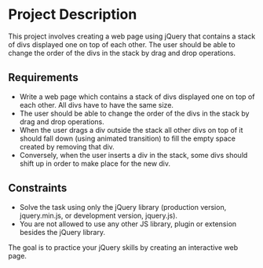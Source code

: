 # Project Description

This project involves creating a web page using jQuery that contains a stack of divs displayed one on top of each other. The user should be able to change the order of the divs in the stack by drag and drop operations.

## Requirements

- Write a web page which contains a stack of divs displayed one on top of each other. All divs have to have the same size.
- The user should be able to change the order of the divs in the stack by drag and drop operations.
- When the user drags a div outside the stack all other divs on top of it should fall down (using animated transition) to fill the empty space created by removing that div.
- Conversely, when the user inserts a div in the stack, some divs should shift up in order to make place for the new div.

## Constraints

- Solve the task using only the jQuery library (production version, jquery.min.js, or development version, jquery.js).
- You are not allowed to use any other JS library, plugin or extension besides the jQuery library.

The goal is to practice your jQuery skills by creating an interactive web page.
